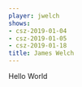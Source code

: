 ```yaml
---
player: jwelch
shows:
- csz-2019-01-04
- csz-2019-01-05
- csz-2019-01-18
title: James Welch
---
```


Hello World
